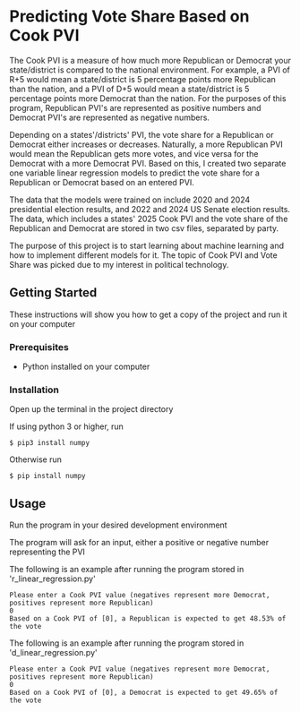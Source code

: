 # Predicting Vote Share Based on Cook PVI

The Cook PVI is a measure of how much more Republican or Democrat your state/district is compared to the national environment. For example, a PVI of R+5 would mean a state/district is
5 percentage points more Republican than the nation, and a PVI of D+5 would mean a state/district is 5 percentage points more Democrat than the nation. For the purposes of this program,
Republican PVI's are represented as positive numbers and Democrat PVI's are represented as negative numbers.

Depending on a states'/districts' PVI, the vote share for a Republican or Democrat either increases or decreases. Naturally, a more Republican PVI would mean the Republican gets more
votes, and vice versa for the Democrat with a more Democrat PVI. Based on this, I created two separate one variable linear regression models to predict the vote share for a Republican
or Democrat based on an entered PVI.

The data that the models were trained on include 2020 and 2024 presidential election results, and 2022 and 2024 US Senate election results. The data, which includes
a states' 2025 Cook PVI and the vote share of the Republican and Democrat are stored in two csv files, separated by party.

The purpose of this project is to start learning about machine learning and how to implement different models for it. The topic of Cook PVI and Vote Share was picked due to my interest
in political technology.

## Getting Started

These instructions will show you how to get a copy of the project and run it on your computer

### Prerequisites

* Python installed on your computer

### Installation

Open up the terminal in the project directory

If using python 3 or higher, run

```
$ pip3 install numpy
```

Otherwise run

```
$ pip install numpy
```

## Usage

Run the program in your desired development environment

The program will ask for an input, either a positive or negative number representing the PVI

The following is an example after running the program stored in 'r_linear_regression.py'

```
Please enter a Cook PVI value (negatives represent more Democrat, positives represent more Republican)
0
Based on a Cook PVI of [0], a Republican is expected to get 48.53% of the vote
```
The following is an example after running the program stored in 'd_linear_regression.py'

```
Please enter a Cook PVI value (negatives represent more Democrat, positives represent more Republican)
0
Based on a Cook PVI of [0], a Democrat is expected to get 49.65% of the vote
```
